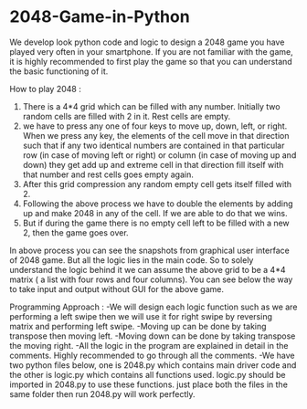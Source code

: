 # 2048-Game-in-Python
We develop look python code and logic to design a 2048 game you have played very often in your smartphone. If you are not familiar with the game, it is highly recommended to first play the game so that you can understand the basic functioning of it.

How to play 2048 :
1. There is a 4*4 grid which can be filled with any number. Initially two random cells are filled with 2 in it. Rest cells are empty.
2. we have to press any one of four keys to move up, down, left, or right. When we press any key, the elements of the cell move in that direction such that if any two identical numbers are contained in that particular row (in case of moving left or right) or column (in case of moving up and down) they get add up and extreme cell in that direction fill itself with that number and rest cells goes empty again.
3. After this grid compression any random empty cell gets itself filled with 2.
4. Following the above process we have to double the elements by adding up and make 2048 in any of the cell. If we are able to do that we wins.
5.  But if during the game there is no empty cell left to be filled with a new 2, then the game goes over.
   
In above process you can see the snapshots from graphical user interface of 2048 game. But all the logic lies in the main code. So to solely understand the logic behind it we can assume the above grid to be a 4*4 matrix ( a list with four rows and four columns). You can see below the way to take input and output without GUI for the above game.

Programming Approach : 
-We will design each logic function such as we are performing a left swipe then we will use it for right swipe by reversing matrix and performing left swipe.
-Moving up can be done by taking transpose then moving left.
-Moving down can be done by taking transpose the moving right.
-All the logic in the program are explained in detail in the comments. Highly recommended to go through all the comments.
-We have two python files below, one is 2048.py which contains main driver code and the other is logic.py which contains all functions used. logic.py should be imported in 2048.py to use these functions. just place both the files in the same folder then run 2048.py will work perfectly.
